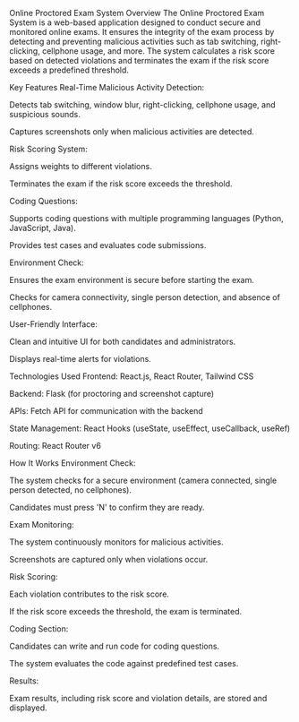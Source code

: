 Online Proctored Exam System
Overview
The Online Proctored Exam System is a web-based application designed to conduct secure and monitored online exams. It ensures the integrity of the exam process by detecting and preventing malicious activities such as tab switching, right-clicking, cellphone usage, and more. The system calculates a risk score based on detected violations and terminates the exam if the risk score exceeds a predefined threshold.

Key Features
Real-Time Malicious Activity Detection:

Detects tab switching, window blur, right-clicking, cellphone usage, and suspicious sounds.

Captures screenshots only when malicious activities are detected.

Risk Scoring System:

Assigns weights to different violations.

Terminates the exam if the risk score exceeds the threshold.

Coding Questions:

Supports coding questions with multiple programming languages (Python, JavaScript, Java).

Provides test cases and evaluates code submissions.

Environment Check:

Ensures the exam environment is secure before starting the exam.

Checks for camera connectivity, single person detection, and absence of cellphones.

User-Friendly Interface:

Clean and intuitive UI for both candidates and administrators.

Displays real-time alerts for violations.

Technologies Used
Frontend: React.js, React Router, Tailwind CSS

Backend: Flask (for proctoring and screenshot capture)

APIs: Fetch API for communication with the backend

State Management: React Hooks (useState, useEffect, useCallback, useRef)

Routing: React Router v6

How It Works
Environment Check:

The system checks for a secure environment (camera connected, single person detected, no cellphones).

Candidates must press 'N' to confirm they are ready.

Exam Monitoring:

The system continuously monitors for malicious activities.

Screenshots are captured only when violations occur.

Risk Scoring:

Each violation contributes to the risk score.

If the risk score exceeds the threshold, the exam is terminated.

Coding Section:

Candidates can write and run code for coding questions.

The system evaluates the code against predefined test cases.

Results:

Exam results, including risk score and violation details, are stored and displayed.
